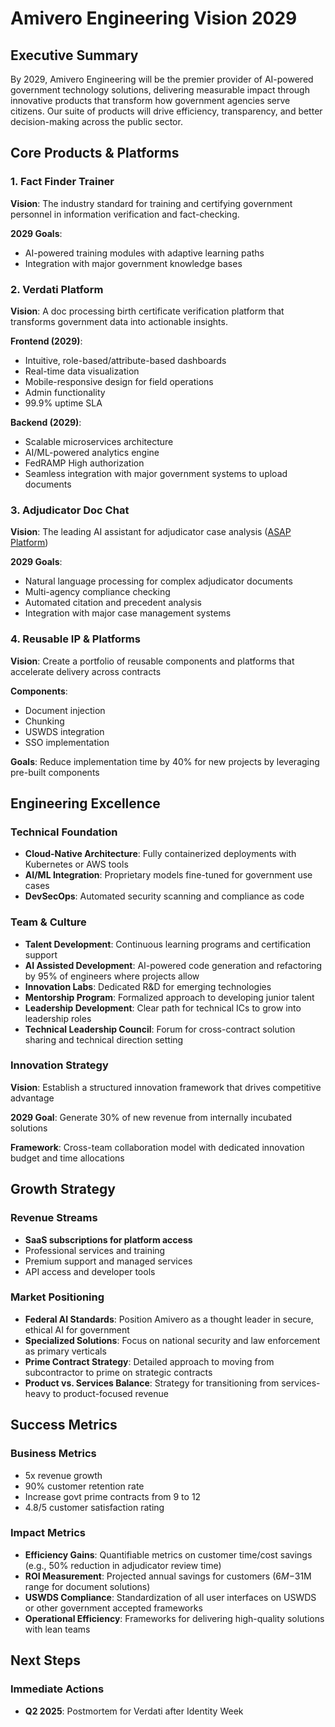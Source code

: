 # Amivero Engineering Vision 2029

## Executive Summary

By 2029, Amivero Engineering will be the premier provider of AI-powered government technology solutions, delivering measurable impact through innovative products that transform how government agencies serve citizens. Our suite of products will drive efficiency, transparency, and better decision-making across the public sector.

## Core Products & Platforms

### 1. Fact Finder Trainer

**Vision**: The industry standard for training and certifying government personnel in information verification and fact-checking.

**2029 Goals**:
- AI-powered training modules with adaptive learning paths
- Integration with major government knowledge bases

### 2. Verdati Platform

**Vision**: A doc processing birth certificate verification platform that transforms government data into actionable insights.

**Frontend (2029)**:
- Intuitive, role-based/attribute-based dashboards
- Real-time data visualization
- Mobile-responsive design for field operations
- Admin functionality
- 99.9% uptime SLA

**Backend (2029)**:
- Scalable microservices architecture
- AI/ML-powered analytics engine
- FedRAMP High authorization
- Seamless integration with major government systems to upload documents

### 3. Adjudicator Doc Chat

**Vision**: The leading AI assistant for adjudicator case analysis ([ASAP Platform](https://amivero.sharepoint.com/:w:/r/sites/Growth3/_layouts/15/Doc2.aspx?action=edit&sourcedoc=%7B50462bc9-e2b5-4204-859e-9a8a681961ed%7D&wdOrigin=TEAMS-MAGLEV.undefined_ns.rwc&wdExp=TEAMS-TREATMENT&wdhostclicktime=1757705519513&web=1))

**2029 Goals**:
- Natural language processing for complex adjudicator documents
- Multi-agency compliance checking
- Automated citation and precedent analysis
- Integration with major case management systems

### 4. Reusable IP & Platforms

**Vision**: Create a portfolio of reusable components and platforms that accelerate delivery across contracts

**Components**:
- Document injection
- Chunking
- USWDS integration
- SSO implementation

**Goals**: Reduce implementation time by 40% for new projects by leveraging pre-built components

## Engineering Excellence

### Technical Foundation

- **Cloud-Native Architecture**: Fully containerized deployments with Kubernetes or AWS tools
- **AI/ML Integration**: Proprietary models fine-tuned for government use cases
- **DevSecOps**: Automated security scanning and compliance as code

### Team & Culture

- **Talent Development**: Continuous learning programs and certification support
- **AI Assisted Development**: AI-powered code generation and refactoring by 95% of engineers where projects allow
- **Innovation Labs**: Dedicated R&D for emerging technologies
- **Mentorship Program**: Formalized approach to developing junior talent
- **Leadership Development**: Clear path for technical ICs to grow into leadership roles
- **Technical Leadership Council**: Forum for cross-contract solution sharing and technical direction setting

### Innovation Strategy

**Vision**: Establish a structured innovation framework that drives competitive advantage

**2029 Goal**: Generate 30% of new revenue from internally incubated solutions

**Framework**: Cross-team collaboration model with dedicated innovation budget and time allocations

## Growth Strategy

### Revenue Streams

- **SaaS subscriptions for platform access**
- Professional services and training
- Premium support and managed services
- API access and developer tools

### Market Positioning

- **Federal AI Standards**: Position Amivero as a thought leader in secure, ethical AI for government
- **Specialized Solutions**: Focus on national security and law enforcement as primary verticals
- **Prime Contract Strategy**: Detailed approach to moving from subcontractor to prime on strategic contracts
- **Product vs. Services Balance**: Strategy for transitioning from services-heavy to product-focused revenue

## Success Metrics

### Business Metrics
- 5x revenue growth
- 90% customer retention rate
- Increase govt prime contracts from 9 to 12
- 4.8/5 customer satisfaction rating

### Impact Metrics
- **Efficiency Gains**: Quantifiable metrics on customer time/cost savings (e.g., 50% reduction in adjudicator review time)
- **ROI Measurement**: Projected annual savings for customers ($6M-$31M range for document solutions)
- **USWDS Compliance**: Standardization of all user interfaces on USWDS or other government accepted frameworks
- **Operational Efficiency**: Frameworks for delivering high-quality solutions with lean teams

## Next Steps

### Immediate Actions
- **Q2 2025**: Postmortem for Verdati after Identity Week
